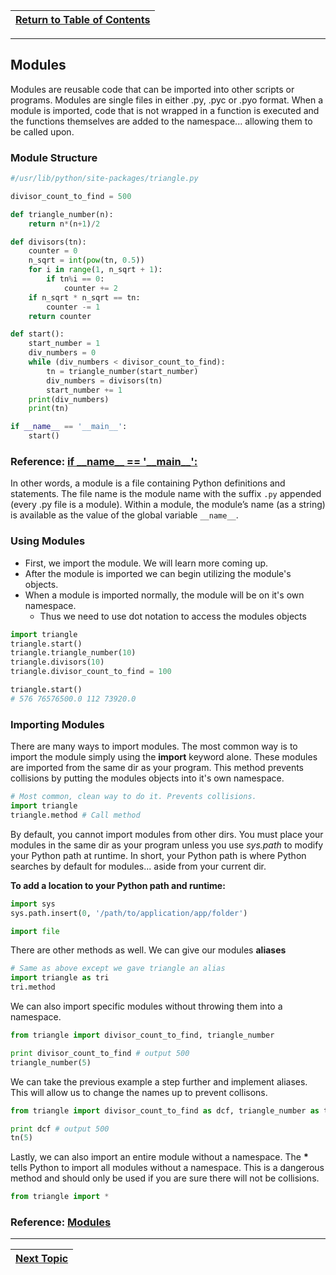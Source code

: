 |[Return to Table of Contents](/00-Table-of-Contents.md)|
|---|

---

## Modules

Modules are reusable code that can be imported into other scripts or programs. Modules are single files in either .py, .pyc or .pyo format. When a module is imported, code that is not wrapped in a function is executed and the functions themselves are added to the namespace... allowing them to be called upon.

### Module Structure

```python
#/usr/lib/python/site-packages/triangle.py

divisor_count_to_find = 500

def triangle_number(n):
    return n*(n+1)/2

def divisors(tn):
    counter = 0
    n_sqrt = int(pow(tn, 0.5))
    for i in range(1, n_sqrt + 1):
        if tn%i == 0:
            counter += 2
    if n_sqrt * n_sqrt == tn:
        counter -= 1
    return counter

def start():
    start_number = 1
    div_numbers = 0
    while (div_numbers < divisor_count_to_find):
        tn = triangle_number(start_number)
        div_numbers = divisors(tn)
        start_number += 1
    print(div_numbers)
    print(tn)

if __name__ == '__main__':
    start()
```

### Reference: [if \_\_name\_\_ == '\_\_main\_\_':](http://codenhance.com/2015/10/20/wtf-is-if-name-equals-main.html)

In other words, a module is a file containing Python definitions and statements. The file name is the module name with the suffix `.py` appended \(every .py file is a module\). Within a module, the module’s name \(as a string\) is available as the value of the global variable `__name__`.

### Using Modules

* First, we import the module. We will learn more coming up. 
* After the module is imported we can begin utilizing the module's objects. 
* When a module is imported normally, the module will be on it's own namespace. 
  * Thus we need to use dot notation to access the modules objects

```python
import triangle
triangle.start()
triangle.triangle_number(10)
triangle.divisors(10)
triangle.divisor_count_to_find = 100

triangle.start()
# 576 76576500.0 112 73920.0
```

### Importing Modules

There are many ways to import modules. The most common way is to import the module simply using the **import** keyword alone. These modules are imported from the same dir as your program. This method prevents collisions by putting the modules objects into it's own namespace.

```python
# Most common, clean way to do it. Prevents collisions. 
import triangle
triangle.method # Call method
```

By default, you cannot import modules from other dirs. You must place your modules in the same dir as your program unless you use _sys.path_ to modify your Python path at runtime. In short, your Python path is where Python searches by default for modules... aside from your current dir.

**To add a location to your Python path and runtime:**

```python
import sys
sys.path.insert(0, '/path/to/application/app/folder')

import file
```

There are other methods as well. We can give our modules **aliases**

```python
# Same as above except we gave triangle an alias
import triangle as tri
tri.method
```

We can also import specific modules without throwing them into a namespace.

```python
from triangle import divisor_count_to_find, triangle_number

print divisor_count_to_find # output 500
triangle_number(5)
```

We can take the previous example a step further and implement aliases. This will allow us to change the names up to prevent collisons.

```python
from triangle import divisor_count_to_find as dcf, triangle_number as tn

print dcf # output 500
tn(5)
```

Lastly, we can also import an entire module without a namespace. The **\*** tells Python to import all modules without a namespace. This is a dangerous method and should only be used if you are sure there will not be collisions.

```python
from triangle import *
```

### Reference: [Modules](https://docs.python.org/2.7/tutorial/modules.html)

---

|[Next Topic](/05_oop/02_packages.md)|
|---|
